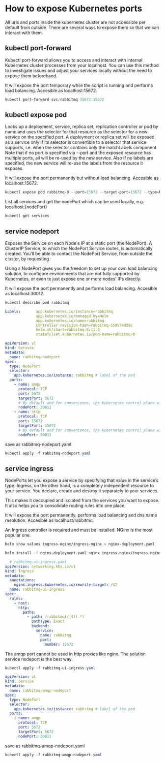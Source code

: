 # How to expose Kubernetes ports

All urls and ports inside the kubernetes cluster are not accessible per default from outside. There are several ways to expose them so that we can interact with them.

## kubectl port-forward

Kubectl port-forward allows you to access and interact with internal Kubernetes cluster processes from your localhost. You can use this method to investigate issues and adjust your services locally without the need to expose them beforehand.

It will expose the port temporary while the script is running and performs load balancing. Accesible as localhost:15672.


```powershell
kubectl port-forward svc/rabbitmq 15672:15672
```


## kubectl expose pod

Looks up a deployment, service, replica set, replication controller or pod by name and uses the selector for that
resource as the selector for a new service on the specified port. A deployment or replica set will be exposed as a
service only if its selector is convertible to a selector that service supports, i.e. when the selector contains only
the matchLabels component. Note that if no port is specified via --port and the exposed resource has multiple ports, all
will be re-used by the new service. Also if no labels are specified, the new service will re-use the labels from the
resource it exposes.

It will expose the port permanently but without load balancing. Accesible as localhost:15672.


```powershell
kubectl expose pod rabbitmq-0 --port=15672 --target-port=15672 --type=NodePort
```

List all services and get the nodePort which can be used locally, e.g. localhost:{nodePort}

```powershell
kubectl get services
```

## service nodeport

Exposes the Service on each Node's IP at a static port (the NodePort). A ClusterIP Service, to which the NodePort Service routes, is automatically created. You'll be able to contact the NodePort Service, from outside the cluster, by requesting <NodeIP>:<NodePort>

Using a NodePort gives you the freedom to set up your own load balancing solution, to configure environments that are not fully supported by Kubernetes, or even to just expose one or more nodes' IPs directly.

It will expose the port permanently and performs load balancing. Accesible as localhost:30012.

```powershell
kubectl describe pod rabbitmq
```

```yaml
Labels:       app.kubernetes.io/instance=rabbitmq
              app.kubernetes.io/managed-by=Helm
              app.kubernetes.io/name=rabbitmq
              controller-revision-hash=rabbitmq-558574dd9c
              helm.sh/chart=rabbitmq-8.11.3
              statefulset.kubernetes.io/pod-name=rabbitmq-0
```	  

```yaml
apiVersion: v1
kind: Service
metadata:
  name: rabbitmq-nodeport
spec:
  type: NodePort
  selector:
    app.kubernetes.io/instance: rabbitmq # label of the pod
  ports:
    - name: amqp
      protocol: TCP
      port: 5672
      targetPort: 5672
      # By default and for convenience, the Kubernetes control plane will allocate a port from a range (default: 30000-32767)
      nodePort: 30011
    - name: http
      protocol: TCP
      port: 15672
      targetPort: 15672
      # By default and for convenience, the Kubernetes control plane will allocate a port from a range (default: 30000-32767)
      nodePort: 30012
```

save as rabbitmq-nodeport.yaml

```powershell
kubectl apply -f rabbitmq-nodeport.yaml
```


## service ingress

NodePorts let you expose a service by specifying that value in the service’s type. Ingress, on the other hand, is a completely independent resource to your service. You declare, create and destroy it separately to your services.

This makes it decoupled and isolated from the services you want to expose. It also helps you to consolidate routing rules into one place.

It will expose the port permanently, performs load balancing and dns name resolution. Accesible as localhost/rabbitmq.

An Ingress controller is required and must be installed. NGinx is the most popular one.

```bash
helm show values ingress-nginx/ingress-nginx > nginx-deployment.yaml
```

```bash
helm install -f nginx-deployment.yaml nginx ingress-nginx/ingress-nginx 
```

```yaml
  # rabbitmq-ui-ingress.yaml 
apiVersion: networking.k8s.io/v1
kind: Ingress
metadata:
  annotations:
    nginx.ingress.kubernetes.io/rewrite-target: /$2
  name: rabbitmq-ui-ingress
spec:
  rules:
    - host:
      http:
        paths:
          - path: /rabbitmq(/|$)(.*)
            pathType: Exact
            backend:
              service:
                name: rabbitmq
                port: 
                  number: 15672
```
The amqp port cannot be used in http proxies like nginx. The solution service nodeport is the best way.


```powershell
kubectl apply -f rabbitmq-ui-ingress.yaml
```

```yaml
apiVersion: v1
kind: Service
metadata:
  name: rabbitmq-amqp-nodeport
spec:
  type: NodePort
  selector:
    app.kubernetes.io/instance: rabbitmq # label of the pod
  ports:
    - name: amqp
      protocol: TCP
      port: 5672
      targetPort: 5672
      nodePort: 30011
```

save as rabbitmq-amqp-nodeport.yaml

```powershell
kubectl apply -f rabbitmq-amqp-nodeport.yaml
```

